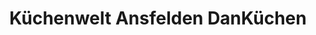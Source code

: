 ---
title: "Küchenwelt Ansfelden DanKüchen"
url: /ansfelden/kuechenwelt-ansfelden-dankuechen/
shop: Küchen
---